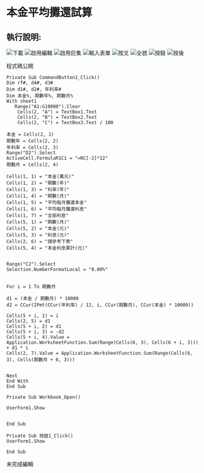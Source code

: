 本金平均攤還試算
========

執行說明:
-------
![下載](https://i.imgur.com/CMth6df.jpg)
![啟用編輯](https://i.imgur.com/m1tBU2k.jpg)
![啟用巨集](https://i.imgur.com/5VIhVCL.jpg)
![輸入表單](https://i.imgur.com/JMDmk5p.jpg)
![按叉](https://i.imgur.com/00UgeAY.jpg)
![全貌](https://i.imgur.com/pTGlZ4w.jpg)
![按鈕](https://i.imgur.com/Qm9OcgN.jpg)
![按後](https://i.imgur.com/SNkiesw.jpg)


程式碼公開
``` 
Private Sub CommandButton1_Click()
Dim rf#, d4#, d3#
Dim d1#, d2#, 年利率#
Dim 本金%, 期數年%, 期數月%
With sheet1
   Range("A1:G10000").Clear
    Cells(2, "A") = TextBox1.Text
    Cells(2, "B") = TextBox2.Text
    Cells(2, "C") = TextBox3.Text / 100
  
本金 = Cells(2, 1)
期數年 = Cells(2, 2)
年利率 = Cells(2, 3)
Range("D2").Select
ActiveCell.FormulaR1C1 = "=RC[-2]*12"
期數月 = Cells(2, 4)

Cells(1, 1) = "本金(萬元)"
Cells(1, 2) = "期數(年)"
Cells(1, 3) = "利率(年)"
Cells(1, 4) = "期數(月)"
Cells(1, 5) = "平均每月攤還本金"
Cells(1, 6) = "平均每月攤還利息"
Cells(1, 7) = "全部利息"
Cells(5, 1) = "期數(月)"
Cells(5, 2) = "本金(元)"
Cells(5, 3) = "利息(元)"
Cells(2, 6) = "請參考下表"
Cells(5, 4) = "本金利息累計(元)"


Range("C2").Select
Selection.NumberFormatLocal = "0.00%"


For i = 1 To 期數月

d1 = (本金 / 期數月) * 10000
d2 = CCur(IPmt(CCur(年利率) / 12, i, CCur(期數月), CCur(本金) * 10000))

Cells(5 + i, 1) = i
Cells(2, 5) = d1
Cells(5 + i, 2) = d1
Cells(5 + i, 3) = -d2
Cells(5 + i, 4).Value = Application.WorksheetFunction.Sum(Range(Cells(6, 3), Cells(6 + i, 3))) + d1 * i
Cells(2, 7).Value = Application.WorksheetFunction.Sum(Range(Cells(6, 3), Cells(期數月 + 6, 3)))


Next
End With
End Sub
```
``` 
Private Sub Workbook_Open()

UserForm1.Show


End Sub
``` 
``` 
Private Sub 按鈕1_Click()
UserForm1.Show

End Sub
``` 
未完成編輯
